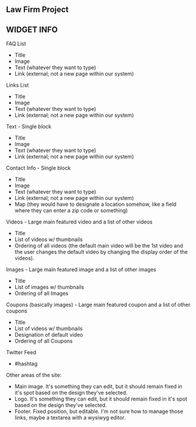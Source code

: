 Law Firm Project
--------------------------------------------------

WIDGET INFO
--------------------------------------------------
FAQ List
- Title
- Image
- Text (whatever they want to type)
- Link (external; not a new page within our system)

Links List
- Title
- Image
- Text (whatever they want to type)
- Link (external; not a new page within our system)

Text - Single block
- Title
- Image
- Text (whatever they want to type)
- Link (external; not a new page within our system)

Contact Info - Single block
- Title
- Image
- Text (whatever they want to type)
- Link (external; not a new page within our system)
- Map (they would have to designate a location somehow, like a field where they can enter a zip code or something)

Videos - Large main featured video and a list of other videos
- Title
- List of videos w/ thumbnails
- Ordering of all videos (the default main video will be the 1st video and the user changes the default video by changing the display order of the videos).

Images - Large main featured image and a list of other images
- Title
- List of images w/ thumbnails
- Ordering of all Images

Coupons (basically images) - Large main featured coupon and a list of other coupons
- Title
- List of videos w/ thumbnails
- Designation of default video
- Ordering of all Coupons

Twitter Feed
- #hashtag

Other areas of the site:
- Main image. It's something they can edit, but it should remain fixed in it's spot based on the design they've selected.
- Logo. It's something they can edit, but it should remain fixed in it's spot based on the design they've selected.
- Footer. Fixed position, but editable. I'm not sure how to manage those links, maybe a textarea with a wysiwyg editor.
